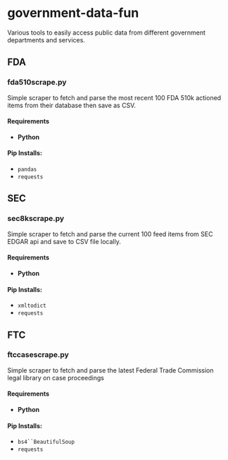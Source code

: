 # government-data-fun
Various tools to easily access public data from different government departments and services. 

## FDA

### fda510scrape.py

Simple scraper to fetch and parse the most recent 100 FDA 510k actioned items from their database then save as CSV.

#### Requirements

- **Python**
  
#### Pip Installs:

- `pandas`
- `requests`

## SEC
### sec8kscrape.py

Simple scraper to fetch and parse the current 100 feed items from SEC EDGAR api and save to CSV file locally.

#### Requirements

- **Python**
  
#### Pip Installs:

- `xmltodict`
- `requests`

## FTC
### ftccasescrape.py

Simple scraper to fetch and parse the latest Federal Trade Commission legal library on case proceedings

#### Requirements

- **Python**
  
#### Pip Installs:

- `bs4``BeautifulSoup`
- `requests`

